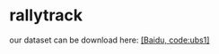 # rallytrack
our dataset can be download here: [[Baidu, code:ubs1]](https://pan.baidu.com/s/1g3-V8xwLles5ebAomBmhRw)
